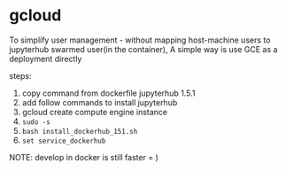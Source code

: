 # gcloud

To simplify user management - without mapping host-machine users to jupyterhub swarmed user(in the container), A simple way is use GCE as a deployment directly

steps:

1. copy command from dockerfile jupyterhub 1.5.1
2. add follow commands to install jupyterhub
3. gcloud create compute engine instance
4. `sudo -s`
5. `bash install_dockerhub_151.sh`
6. `set service_dockerhub`

NOTE: develop in docker is still faster = )